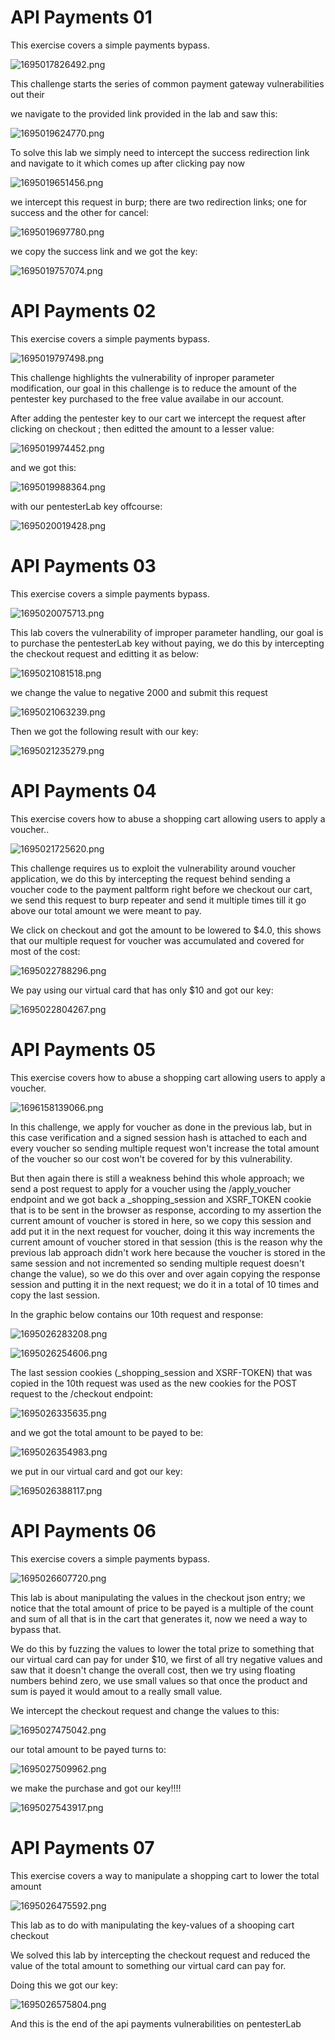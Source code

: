 # API Payments 01

This exercise covers a simple payments bypass.

![1695017826492.png](https://blog.cyb3rguru.tech/posts/pentesterlab/api_payment/images/1695017826492.png)

This challenge starts the series of common payment gateway vulnerabilities out their

we navigate to the provided link provided in the lab and saw this:

![1695019624770.png](https://blog.cyb3rguru.tech/posts/pentesterlab/api_payment/images/1695019624770.png)

To solve this lab we simply need to intercept the success redirection link and navigate to it which comes up after clicking pay now

![1695019651456.png](https://blog.cyb3rguru.tech/posts/pentesterlab/api_payment/images/1695019651456.png)

we intercept this request in burp; there are two redirection links; one for success and the other for cancel:

![1695019697780.png](https://blog.cyb3rguru.tech/posts/pentesterlab/api_payment/images/1695019697780.png)

we copy the success link and we got the key:

![1695019757074.png](https://blog.cyb3rguru.tech/posts/pentesterlab/api_payment/images/1695019757074.png)


# API Payments 02

This exercise covers a simple payments bypass.

![1695019797498.png](https://blog.cyb3rguru.tech/posts/pentesterlab/api_payment/images/1695019797498.png)

This challenge highlights the vulnerability of inproper parameter modification, our goal in this challenge is to reduce the amount of the pentester key purchased to the free value availabe in our account.

After adding the pentester key to our cart we intercept the request after clicking on checkout ; then editted the amount to a lesser value:

![1695019974452.png](https://blog.cyb3rguru.tech/posts/pentesterlab/api_payment/images/1695019974452.png)

and we got this:

![1695019988364.png](https://blog.cyb3rguru.tech/posts/pentesterlab/api_payment/images/1695019988364.png)

with our pentesterLab key offcourse:

![1695020019428.png](https://blog.cyb3rguru.tech/posts/pentesterlab/api_payment/images/1695020019428.png)


# API Payments 03

This exercise covers a simple payments bypass.

![1695020075713.png](https://blog.cyb3rguru.tech/posts/pentesterlab/api_payment/images/1695020075713.png)

This lab covers the vulnerability of improper parameter handling, our goal is to purchase the pentesterLab key without paying, we do this by intercepting the checkout request and editting it as below:

![1695021081518.png](https://blog.cyb3rguru.tech/posts/pentesterlab/api_payment/images/1695021081518.png)

we change the value to negative 2000 and submit this request

![1695021063239.png](https://blog.cyb3rguru.tech/posts/pentesterlab/api_payment/images/1695021063239.png)

Then we got the following result with our key:

![1695021235279.png](https://blog.cyb3rguru.tech/posts/pentesterlab/api_payment/images/1695021235279.png)


# API Payments 04

This exercise covers how to abuse a shopping cart allowing users to apply a voucher..

![1695021725620.png](https://blog.cyb3rguru.tech/posts/pentesterlab/api_payment/images/1695021725620.png)

This challenge requires us to exploit the vulnerability around voucher application, we do this by intercepting the request behind sending a voucher code to the payment paltform right before we checkout our cart, we send this request to burp repeater and send it multiple times till it go above our total amount we were meant to pay.

We click on checkout and got the amount to be lowered to $4.0, this shows that our multiple request for voucher was accumulated and covered for most of the cost:

![1695022788296.png](https://blog.cyb3rguru.tech/posts/pentesterlab/api_payment/images/1695022788296.png)

We pay using our virtual card that has only $10 and got our key:


![1695022804267.png](https://blog.cyb3rguru.tech/posts/pentesterlab/api_payment/images/1695022804267.png)



# API Payments 05

This exercise covers how to abuse a shopping cart allowing users to apply a voucher.

![1696158139066.png](https://blog.cyb3rguru.tech/posts/pentesterlab/api_payment/images/1696158139066.png)

In this challenge, we apply for voucher as done in the previous lab, but in this case verification and a signed session hash is attached to each and every voucher so sending multiple request won't increase the total amount of the voucher so our cost won't be covered for by this vulnerability.

But then again there is still a weakness behind this whole approach; we send a post request to apply for a voucher using the /apply_voucher endpoint and we got back a _shopping_session  and XSRF_TOKEN cookie that is to be sent in the browser as response, according to my assertion the current amount of voucher is stored in here, so we copy this session and add put it in the next request for voucher, doing it this way increments the current amount of voucher stored in that session (this is the reason why the previous lab approach didn't work here because the voucher is stored in the same session and not incremented so sending multiple request doesn't change the value), so we do this over and over again copying the response session and putting it in the next request; we do it in a total of 10 times and copy the last session.

In the graphic below contains our 10th request and response:

![1695026283208.png](https://blog.cyb3rguru.tech/posts/pentesterlab/api_payment/images/1695026283208.png)

![1695026254606.png](https://blog.cyb3rguru.tech/posts/pentesterlab/api_payment/images/1695026254606.png)

The last session cookies (_shopping_session and XSRF-TOKEN) that was copied in the 10th request was used as the new cookies for the POST request to the /checkout endpoint:


![1695026335635.png](https://blog.cyb3rguru.tech/posts/pentesterlab/api_payment/images/1695026335635.png)

and we got the total amount to be payed to be:

![1695026354983.png](https://blog.cyb3rguru.tech/posts/pentesterlab/api_payment/images/1695026354983.png)

we put in our virtual card and got our key:


![1695026388117.png](https://blog.cyb3rguru.tech/posts/pentesterlab/api_payment/images/1695026388117.png)



# API Payments 06

This exercise covers a simple payments bypass.

![1695026607720.png](https://blog.cyb3rguru.tech/posts/pentesterlab/api_payment/images/1695026607720.png)

This lab is about manipulating the values in the checkout json entry; we notice that the total amount of price to be payed is a multiple of the count and sum of all that is in the cart that generates it, now we need a way to bypass that.

We do this by fuzzing the values to lower the total prize to something that our virtual card can pay for under $10, we first of all try negative values and saw that it doesn't change the overall cost, then we try using floating numbers behind zero, we use small values so that once the product and sum is payed it would amout to a really small value.

We intercept the checkout request and change the values to this:

![1695027475042.png](https://blog.cyb3rguru.tech/posts/pentesterlab/api_payment/images/1695027475042.png)

our total amount to be payed turns to:

![1695027509962.png](https://blog.cyb3rguru.tech/posts/pentesterlab/api_payment/images/1695027509962.png)

we make the purchase and got our key!!!!

![1695027543917.png](https://blog.cyb3rguru.tech/posts/pentesterlab/api_payment/images/1695027543917.png)



# API Payments 07

This exercise covers a way to manipulate a shopping cart to lower the total amount

![1695026475592.png](https://blog.cyb3rguru.tech/posts/pentesterlab/api_payment/images/1695026475592.png)

This lab as to do with manipulating the key-values of a shooping cart checkout

We solved this lab by intercepting the checkout request and reduced the value of the total amount to something our virtual card can pay for.

Doing this we got our key:

![1695026575804.png](https://blog.cyb3rguru.tech/posts/pentesterlab/api_payment/images/1695026575804.png)

And this is the end of the api payments vulnerabilities on pentesterLab
